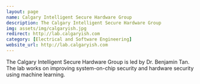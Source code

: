 ```yaml
---
layout: page
name: Calgary Intelligent Secure Hardware Group
description: The Calgary Intelligent Secure Hardware Group
img: assets/img/calgaryish.jpg
redirect: http://lab.calgaryish.com
category: [Electrical and Software Engineering]
website_url: http://lab.calgaryish.com
---
```


The Calgary Intelligent Secure Hardware Group is led by Dr. Benjamin Tan. The lab works on improving system-on-chip security and hardware security using machine learning.

